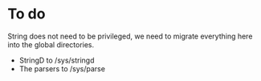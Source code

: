 # To do

String does not need to be privileged, we need to migrate everything here
into the global directories.

* StringD to /sys/stringd
* The parsers to /sys/parse
